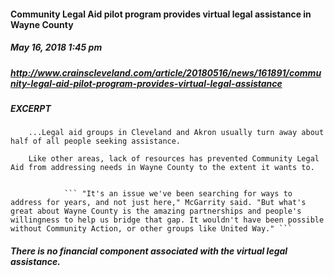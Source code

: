 #### Community Legal Aid pilot program provides virtual legal assistance in Wayne County
##### May 16, 2018 1:45 pm 
##### http://www.crainscleveland.com/article/20180516/news/161891/community-legal-aid-pilot-program-provides-virtual-legal-assistance

##### EXCERPT
        ...Legal aid groups in Cleveland and Akron usually turn away about half of all people seeking assistance.

        Like other areas, lack of resources has prevented Community Legal Aid from addressing needs in Wayne County to the extent it wants to.
        

                ``` "It's an issue we've been searching for ways to address for years, and not just here," McGarrity said. "But what's great about Wayne County is the amazing partnerships and people's willingness to help us bridge that gap. It wouldn't have been possible without Community Action, or other groups like United Way." ```

##### There is no financial component associated with the virtual legal assistance.
